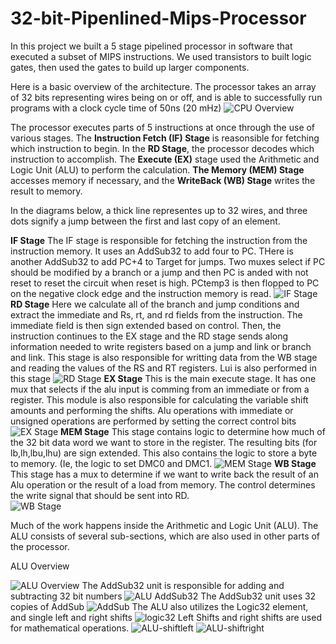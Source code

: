 # 32-bit-Pipenlined-Mips-Processor
In this project we built a 5 stage pipelined processor in software that executed a subset of MIPS instructions. We used transistors to built logic gates, then used the gates to build up larger components. 

Here is a basic overview of the architecture. The processor takes an array of 32 bits representing wires being on or off, and is able to successfully run programs with a clock cycle time of 50ns (20 mHz)
![CPU Overview](https://github.com/billpottle/32-bit-Pipenlined-Mips-Processor/blob/master/images/CPUOverview.jpg)

The processor executes parts of 5 instructions at once through the use of various stages. The **Instruction Fetch (IF) Stage** is reasonsible for fetching which instruction to begin. In the **RD Stage**, the processor decodes which instruction to accomplish.  The **Execute (EX)** stage used the Arithmetic and Logic Unit (ALU) to perform the calculation. **The Memory (MEM) Stage** accesses memory if necessary, and the **WriteBack (WB) Stage** writes the result to memory.  

In the diagrams below, a thick line representes up to 32 wires, and three dots signify a jump between the first and last copy of an element. 

**IF Stage** The IF stage is responsible for fetching the instruction from the instruction memory. It uses an AddSub32 to add four to PC. THere is another AddSub32 to add PC+4 to Target for jumps. Two muxes select if PC should be modified by a branch or a jump and then PC is anded with not reset to reset the circuit when reset is high. PCtemp3 is then flopped to PC on the negative clock edge and the instruction memory is read. 
![IF Stage](https://github.com/billpottle/32-bit-Pipenlined-Mips-Processor/blob/master/images/IFetch.jpg)
**RD Stage** Here we calculate all of the branch and jump conditions and extract the immediate and Rs, rt, and rd fields from the instruction.  The immediate field is then sign extended based on control. Then, the instruction continues to the EX stage and the RD stage sends along information needed to write registers based on a jump and link or branch and link. This stage is also responsible for writting data from the WB stage and reading the values of the RS and RT registers. Lui is also performed in this stage
![RD Stage](https://github.com/billpottle/32-bit-Pipenlined-Mips-Processor/blob/master/images/RD.jpg)
**EX Stage** This is the main execute stage. It has one mux that selects if the alu input is comming from an immediate or from a register. This module is also responsible for calculating the variable shift amounts and performing the shifts. Alu operations with immediate or unsigned operations are performed by setting the correct control bits
![EX Stage](https://github.com/billpottle/32-bit-Pipenlined-Mips-Processor/blob/master/images/EX.jpg)
**MEM Stage** This stage contains logic to determine how much of the 32 bit data word we want to store in the register. The resulting bits (for lb,lh,lbu,lhu) are sign extended. This also contains the logic to store a byte to memory. (Ie, the logic to set DMC0 and DMC1.
![MEM Stage](https://github.com/billpottle/32-bit-Pipenlined-Mips-Processor/blob/master/images/MEM.jpg)
**WB Stage** This stage has a mux to determine if we want to write back the result of an Alu operation or the result of a load from memory. The control determines the write signal that should be sent into RD.  
![WB Stage](https://github.com/billpottle/32-bit-Pipenlined-Mips-Processor/blob/master/images/WB.jpg)

Much of the work happens inside the Arithmetic and Logic Unit (ALU). The ALU consists of several sub-sections, which are also used in other parts of the processor. 

ALU Overview

![ALU Overview](https://github.com/billpottle/32-bit-Pipenlined-Mips-Processor/blob/master/images/ALU.jpg)
The AddSub32 unit is responsible for adding and subtracting 32 bit numbers
![ALU AddSub32](https://github.com/billpottle/32-bit-Pipenlined-Mips-Processor/blob/master/images/ALU-addsub32.jpg)
The AddSub32 unit uses 32 copies of AddSub
![AddSub](https://github.com/billpottle/32-bit-Pipenlined-Mips-Processor/blob/master/images/ALU-addsub.jpg)
The ALU also utilizes the Logic32 element, and single left and right shifts
![logic32](https://github.com/billpottle/32-bit-Pipenlined-Mips-Processor/blob/master/images/ALU-logic32.jpg)
Left Shifts and right shifts are used for mathematical operations. 
![ALU-shiftleft](https://github.com/billpottle/32-bit-Pipenlined-Mips-Processor/blob/master/images/ALU-shiftleft.jpg)
![ALU-shiftright](https://github.com/billpottle/32-bit-Pipenlined-Mips-Processor/blob/master/images/ALU-shiftright.jpg)
